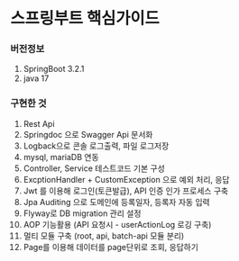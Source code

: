 # 스프링부트 핵심가이드

### 버전정보
1. SpringBoot 3.2.1
2. java 17

### 구현한 것
1. Rest Api
2. Springdoc 으로 Swagger Api 문서화
3. Logback으로 콘솔 로그출력, 파일 로그저장
4. mysql, mariaDB 연동
5. Controller, Service 테스트코드 기본 구성
6. ExcptionHandler + CustomException 으로 예외 처리, 응답
7. Jwt 를 이용해 로그인(토큰발급), API 인증 인가 프로세스 구축
8. Jpa Auditing 으로 도메인에 등록일자, 등록자 자동 입력
9. Flyway로 DB migration 관리 설정
10. AOP 기능활용 (API 요청시 - userActionLog 로깅 구축)
11. 멀티 모듈 구축 (root, api, batch-api 모듈 분리)
12. Page를 이용해 데이터를 page단위로 조회, 응답하기
